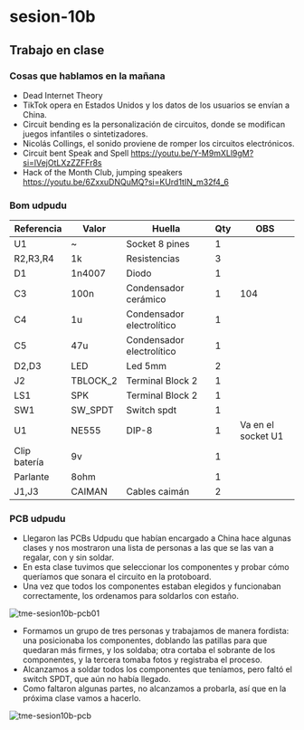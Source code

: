 # sesion-10b

## Trabajo en clase

### Cosas que hablamos en la mañana

- Dead Internet Theory
- TikTok opera en Estados Unidos y los datos de los usuarios se envían a China.
- Circuit bending es la personalización de circuitos, donde se modifican juegos infantiles o sintetizadores.
- Nicolás Collings, el sonido proviene de romper los circuitos electrónicos.
- Circuit bent Speak and Spell <https://youtu.be/Y-M9mXLl9gM?si=lVejOtLXzZZFFr8s>
- Hack of the Month Club, jumping speakers <https://youtu.be/6ZxxuDNQuMQ?si=KUrd1tIN_m32f4_6>

### Bom udpudu

|Referencia  |Valor   |Huella                   |Qty|OBS               |
|------------|--------|-------------------------|---|------------------|
|U1          |~       |Socket 8 pines           |1  |                  |
|R2,R3,R4    |1k      |Resistencias             |3  |                  |
|D1          |1n4007  |Diodo                    |1  |                  |
|C3          |100n    |Condensador cerámico     |1  |104               |
|C4          |1u      |Condensador electrolítico|1  |                  |
|C5          |47u     |Condensador electrolítico|1  |                  |
|D2,D3       |LED     |Led 5mm                  |2  |                  |
|J2          |TBLOCK_2|Terminal Block 2         |1  |                  |
|LS1         |SPK     |Terminal Block 2         |1  |                  |
|SW1         |SW_SPDT |Switch spdt              |1  |                  |
|U1          |NE555   |DIP-8                    |1  |Va en el socket U1|
|Clip batería|9v      |                         |1  |                  |
|Parlante    |8ohm    |                         |1  |                  |
|J1,J3       |CAIMAN  |Cables caimán            |2  |                  |

### PCB udpudu

- Llegaron las PCBs Udpudu que habían encargado a China hace algunas clases y nos mostraron una lista de personas a las que se las van a regalar, con y sin soldar.
- En esta clase tuvimos que seleccionar los componentes y probar cómo queríamos que sonara el circuito en la protoboard.
- Una vez que todos los componentes estaban elegidos y funcionaban correctamente, los ordenamos para soldarlos con estaño.

![tme-sesion10b-pcb01](https://github.com/user-attachments/assets/7f3f5dc3-2774-4c02-a4ab-68a86d3e7c4c)

- Formamos un grupo de tres personas y trabajamos de manera fordista: una posicionaba los componentes, doblando las patillas para que quedaran más firmes, y los soldaba; otra cortaba el sobrante de los componentes, y la tercera tomaba fotos y registraba el proceso.
- Alcanzamos a soldar todos los componentes que teníamos, pero faltó el switch SPDT, que aún no había llegado.
- Como faltaron algunas partes, no alcanzamos a probarla, así que en la próxima clase vamos a hacerlo.

![tme-sesion10b-pcb](https://github.com/user-attachments/assets/1d9b8d2e-215f-4ba0-8e17-297e2559ce17)
